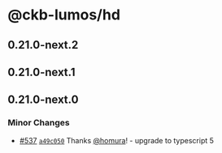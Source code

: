 # @ckb-lumos/hd

## 0.21.0-next.2

## 0.21.0-next.1

## 0.21.0-next.0

### Minor Changes

- [#537](https://github.com/ckb-js/lumos/pull/537) [`a49c050`](https://github.com/ckb-js/lumos/commit/a49c050806de8b4c8d5e490fd36022c31382c98c) Thanks [@homura](https://github.com/homura)! - upgrade to typescript 5
